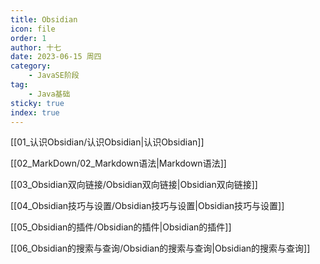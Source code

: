 ```yaml
---
title: Obsidian
icon: file
order: 1
author: 十七
date: 2023-06-15 周四
category:
	- JavaSE阶段
tag:
	- Java基础
sticky: true
index: true
---
```



[[01_认识Obsidian/认识Obsidian|认识Obsidian]]

[[02_MarkDown/02_Markdown语法|Markdown语法]]

[[03_Obsidian双向链接/Obsidian双向链接|Obsidian双向链接]]

[[04_Obsidian技巧与设置/Obsidian技巧与设置|Obsidian技巧与设置]]

[[05_Obsidian的插件/Obsidian的插件|Obsidian的插件]]

[[06_Obsidian的搜索与查询/Obsidian的搜索与查询|Obsidian的搜索与查询]]
